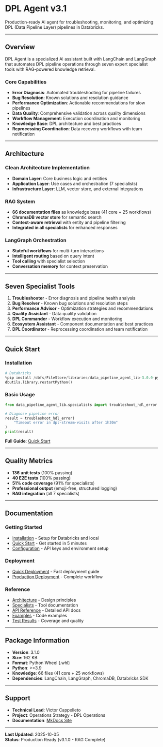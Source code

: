 # DPL Agent v3.1

Production-ready AI agent for troubleshooting, monitoring, and optimizing DPL (Data Pipeline Layer) pipelines in Databricks.

---

## Overview

DPL Agent is a specialized AI assistant built with LangChain and LangGraph that automates DPL pipeline operations through seven expert specialist tools with RAG-powered knowledge retrieval.

### Core Capabilities

- **Error Diagnosis**: Automated troubleshooting for pipeline failures
- **Bug Resolution**: Known solutions and resolution guidance
- **Performance Optimization**: Actionable recommendations for slow pipelines
- **Data Quality**: Comprehensive validation across quality dimensions
- **Workflow Management**: Execution coordination and monitoring
- **Knowledge Base**: DPL architecture and best practices
- **Reprocessing Coordination**: Data recovery workflows with team notification

---

## Architecture

### Clean Architecture Implementation
- **Domain Layer**: Core business logic and entities
- **Application Layer**: Use cases and orchestration (7 specialists)
- **Infrastructure Layer**: LLM, vector store, and external integrations

### RAG System
- **66 documentation files** as knowledge base (41 core + 25 workflows)
- **ChromaDB vector store** for semantic search
- **Context-aware retrieval** with entity and pipeline filtering
- **Integrated in all specialists** for enhanced responses

### LangGraph Orchestration
- **Stateful workflows** for multi-turn interactions
- **Intelligent routing** based on query intent
- **Tool calling** with specialist selection
- **Conversation memory** for context preservation

---

## Seven Specialist Tools

1. **Troubleshooter** - Error diagnosis and pipeline health analysis
2. **Bug Resolver** - Known bug solutions and resolution steps
3. **Performance Advisor** - Optimization strategies and recommendations
4. **Quality Assistant** - Data quality validation
5. **DPL Commander** - Workflow execution and monitoring
6. **Ecosystem Assistant** - Component documentation and best practices
7. **DPL Coordinator** - Reprocessing coordination and team notification

---

## Quick Start

### Installation
```python
# Databricks
%pip install /dbfs/FileStore/libraries/data_pipeline_agent_lib-3.0.0-py3-none-any.whl
dbutils.library.restartPython()
```

### Basic Usage
```python
from data_pipeline_agent_lib.specialists import troubleshoot_hdl_error

# Diagnose pipeline error
result = troubleshoot_hdl_error(
    "Timeout error in dpl-stream-visits after 1h30m"
)
print(result)
```

**Full Guide**: [Quick Start](deployment/quickstart.md)

---

## Quality Metrics

- **136 unit tests** (100% passing)
- **40 E2E tests** (100% passing)
- **51% code coverage** (91% for specialists)
- **Professional output** (emoji-free, structured logging)
- **RAG integration** (all 7 specialists)

---

## Documentation

### Getting Started
- [Installation](getting-started/installation.md) - Setup for Databricks and local
- [Quick Start](getting-started/quickstart.md) - Get started in 5 minutes
- [Configuration](getting-started/configuration.md) - API keys and environment setup

### Deployment
- [Quick Deployment](deployment/quickstart.md) - Fast deployment guide
- [Production Deployment](deployment/production-deployment.md) - Complete workflow

### Reference
- [Architecture](architecture/clean-architecture.md) - Design principles
- [Specialists](specialists/overview.md) - Tool documentation
- [API Reference](api/specialists.md) - Detailed API docs
- [Examples](examples/basic.md) - Code examples
- [Test Results](testing/test-results.md) - Coverage and quality

---

## Package Information

- **Version**: 3.1.0
- **Size**: 162 KB
- **Format**: Python Wheel (.whl)
- **Python**: >=3.9
- **Knowledge**: 66 files (41 core + 25 workflows)
- **Dependencies**: LangChain, LangGraph, ChromaDB, Databricks SDK

---

## Support

- **Technical Lead**: Victor Cappelleto
- **Project**: Operations Strategy - DPL Operations
- **Documentation**: [MkDocs Site](https://your-docs-url)

---

**Last Updated**: 2025-10-05  
**Status**: Production Ready (v3.1.0 - RAG Complete)
